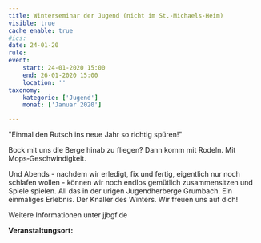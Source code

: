 ```yaml
---
title: Winterseminar der Jugend (nicht im St.-Michaels-Heim)
visible: true
cache_enable: true
#ics: 
date: 24-01-20
rule: 
event:
	start: 24-01-2020 15:00
	end: 26-01-2020 15:00
	location: ''
taxonomy:
	kategorie: ['Jugend']
	monat: ['Januar 2020']

---
```

"Einmal den Rutsch ins neue Jahr so richtig spüren!"

Bock mit uns die Berge hinab zu fliegen? Dann komm mit Rodeln. Mit Mops‑Geschwindigkeit.

Und Abends - nachdem wir erledigt, fix und fertig, eigentlich nur noch schlafen wollen - können wir noch endlos gemütlich zusammensitzen und Spiele spielen. All das in der urigen Jugendherberge Grumbach. Ein einmaliges Erlebnis. Der Knaller des Winters. Wir freuen uns auf dich!

Weitere Informationen unter jjbgf.de



**Veranstaltungsort:** 

